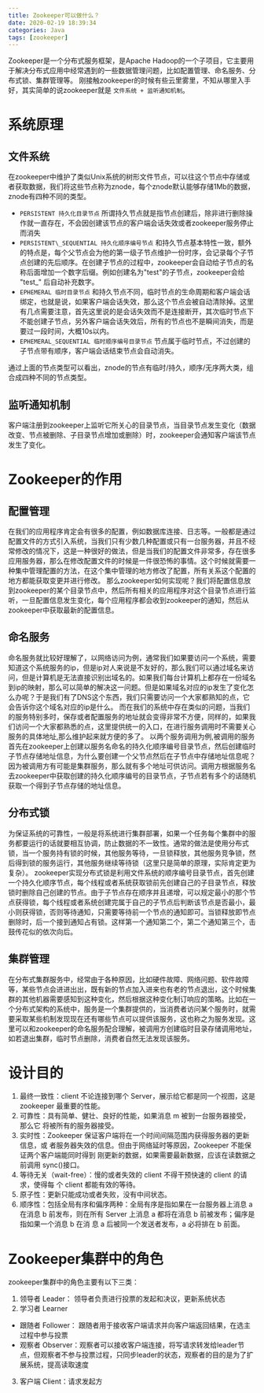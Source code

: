 ```yaml
---
title: Zookeeper可以做什么？
date: 2020-02-19 18:39:34
categories: Java
tags: [zookeeper]
---
```

Zookeeper是一个分布式服务框架，是Apache Hadoop的一个子项目，它主要用于解决分布式应用中经常遇到的一些数据管理问题，比如配置管理、命名服务、分布式锁、集群管理等。
刚接触zookeeper的时候有些云里雾里，不知从哪里入手好，其实简单的说zookeeper就是 `文件系统 + 监听通知机制`。
# 系统原理
## 文件系统
在zookeeper中维护了类似Unix系统的树形文件节点，可以往这个节点中存储或者获取数据，我们将这些节点称为znode，每个znode默认能够存储1Mb的数据，znode有四种不同的类型。
* `PERSISTENT 持久化目录节点` 所谓持久节点就是指节点创建后，除非进行删除操作就一直存在，不会因创建该节点的客户端会话失效或者zookeeper服务停止而消失
* `PERSISTENT\_SEQUENTIAL 持久化顺序编号节点`  和持久节点基本特性一致，额外的特点是，每个父节点会为他的第一级子节点维护一份时序，会记录每个子节点创建的先后顺序。在创建子节点的过程中，zookeeper会自动给子节点的名称后面增加一个数字后缀。例如创建名为"test"的子节点，zookeeper会给 "test\_" 后自动补充数字。
* `EPHEMERAL 临时目录节点` 和持久节点不同，临时节点的生命周期和客户端会话绑定，也就是说，如果客户端会话失效，那么这个节点会被自动清除掉。这里有几点需要注意，首先这里说的是会话失效而不是连接断开，其次临时节点下不能创建子节点，另外客户端会话失效后，所有的节点也不是瞬间消失，而是要过一段时间，大概10s以内。
* `EPHEMERAL_SEQUENTIAL 临时顺序编号目录节点` 节点属于临时节点，不过创建的子节点带有顺序，客户端会话结束节点会自动消失。

通过上面的节点类型可以看出，znode的节点有临时/持久，顺序/无序两大类，组合成四种不同的节点类型。

## 监听通知机制
客户端注册到zookeeper上监听它所关心的目录节点，当目录节点发生变化（数据改变、节点被删除、子目录节点增加或删除）时，zookeeper会通知客户端该节点发生了变化。

# Zookeeper的作用
## 配置管理
在我们的应用程序肯定会有很多的配置，例如数据库连接、日志等。一般都是通过配置文件的方式引入系统，当我们只有少数几种配置或只有一台服务器，并且不经常修改的情况下，这是一种很好的做法，但是当我们的配置文件非常多，存在很多应用服务器，那么在修改配置文件的时候是一件很恐怖的事情。这个时候就需要一种集中管理配置的方法，在这个集中管理的地方修改了配置，所有关系这个配置的地方都能获取变更并进行修改。
那么zookeeper如何实现呢？我们将配置信息放到zookeeper的某个目录节点中，然后所有相关的应用程序对这个目录节点进行监听，一旦配置信息发生变化，每个应用程序都会收到zookeeper的通知，然后从zookeeper中获取最新的配置信息。

## 命名服务
命名服务就比较好理解了，以网络访问为例，通常我们如果要访问一个系统，需要知道这个系统服务的ip，但是ip对人来说是不友好的，那么我们可以通过域名来访问，但是计算机是无法直接识别出域名的。如果我们每台计算机上都存在一份域名到ip的映射，那么可以简单的解决这一问题。但是如果域名对应的ip发生了变化怎么办呢？于是我们有了DNS这个东西，我们只需要访问一个大家都熟知的点，它会告诉你这个域名对应的ip是什么。
而在我们的系统中存在类似的问题，当我们的服务特别多时，保存或者配置服务的地址就会变得非常不方便，同样的，如果我们访问一个大家都熟悉的点，这里提供统一的入口，在进行服务调用时不需要关心服务的具体地址,那么维护起来就方便的多了。
以两个服务调用为例,被调用的服务首先在zookeeper上创建以服务名命名的持久化顺序编号目录节点，然后创建临时子节点存储地址信息，为什么要创建一个父节点然后在子节点中存储地址信息呢？因为被调用方有可能是集群服务，那么就有多个地址可供访问。调用方根据服务名去zookeeper中获取创建的持久化顺序编号的目录节点，子节点若有多个的话随机获取一个得到子节点存储的地址信息。

## 分布式锁
为保证系统的可靠性，一般是将系统进行集群部署，如果一个任务每个集群中的服务都要运行的话就要相互协调，防止数据的不一致性。通常的做法是使用分布式锁，当一个服务持有锁的时候，其他服务等待，一旦锁释放，其他服务竞争锁，然后得到锁的服务运行，其他服务继续等待锁（这里只是简单的原理，实际肯定更为复杂）。
zookeeper实现分布式锁是利用文件系统的顺序编号目录节点，首先创建一个持久化顺序节点，每个线程或者系统获取锁前先创建自己的子目录节点，释放锁时删除自己创建的节点。由于子节点存在顺序并且递增，可以规定最小的那个节点获得锁，每个线程或者系统创建完属于自己的子节点后判断该节点是否最小，最小则获得锁，否则等待通知，只需要等待前一个节点的通知即可。当锁释放即节点删除时，后一个接到通知占有锁。这样第一个通知第二个，第二个通知第三个，击鼓传花似的依次向后。

## 集群管理
在分布式集群服务中，经常由于各种原因，比如硬件故障、网络问题、软件故障等，某些节点会进进出出，既有新的节点加入进来也有老的节点退出，这个时候集群的其他机器需要感知到这种变化，然后根据这种变化制订响应的策略。比如在一个分布式架构的系统中，服务是一个集群提供的，当消费者访问某个服务时，就需要采取某些机制发现现在还有哪些节点可以提供该服务，这也称之为服务发现。这里可以和zookeeper的命名服务配合理解，被调用方创建临时目录存储调用地址，如若退出集群，临时节点删除，消费者自然无法发现该服务。

# 设计目的
1. 最终一致性：client 不论连接到哪个 Server，展示给它都是同一个视图，这是 zookeeper 最重要的性能。
2. 可靠性：具有简单、健壮、良好的性能，如果消息 m 被到一台服务器接受，那么它 将被所有的服务器接受。
3. 实时性：Zookeeper 保证客户端将在一个时间间隔范围内获得服务器的更新信息，或 者服务器失效的信息。但由于网络延时等原因，Zookeeper 不能保证两个客户端能同时得到 刚更新的数据，如果需要最新数据，应该在读数据之前调用 sync()接口。
4. 等待无关（wait-free）：慢的或者失效的 client 不得干预快速的 client 的请求，使得每 个 client 都能有效的等待。
5. 原子性：更新只能成功或者失败，没有中间状态。
6. 顺序性：包括全局有序和偏序两种：全局有序是指如果在一台服务器上消息 a 在消息 b 前发布，则在所有 Server 上消息 a 都将在消息 b 前被发布；偏序是指如果一个消息 b 在消 息 a 后被同一个发送者发布，a 必将排在 b 前面。

# Zookeeper集群中的角色
zookeeper集群中的角色主要有以下三类：
1. 领导者 Leader： 领导者负责进行投票的发起和决议，更新系统状态
2. 学习者 Learner
  * 跟随者 Follower： 跟随者用于接收客户端请求并向客户端返回结果，在选主过程中参与投票
  * 观察者 Observer：观察者可以接收客户端连接，将写请求转发给leader节点，但观察者不参与投票过程，只同步leader的状态，观察者的目的是为了扩展系统，提高读取速度
3. 客户端 Client：请求发起方









